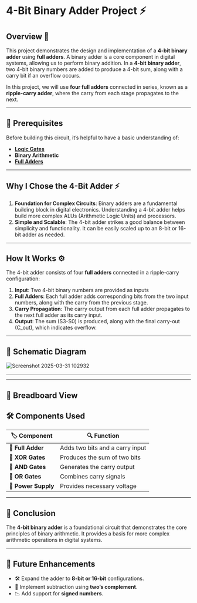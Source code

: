 # 4-Bit Binary Adder Project ⚡

## Overview 🚀
This project demonstrates the design and implementation of a **4-bit binary adder** using **full adders**. A binary adder is a core component in digital systems, allowing us to perform binary addition. In a **4-bit binary adder**, two 4-bit binary numbers are added to produce a 4-bit sum, along with a carry bit if an overflow occurs.

In this project, we will use **four full adders** connected in series, known as a **ripple-carry adder**, where the carry from each stage propagates to the next.

---

## 📌 Prerequisites
Before building this circuit, it’s helpful to have a basic understanding of:
- **[Logic Gates](../../Digital_Circuit/Logic_Gates)**
- **Binary Arithmetic**
- **[Full Adders](../../Digital_Circuit/Combinational_Circuit/+_-)**



---

## Why I Chose the 4-Bit Adder ⚡
1. **Foundation for Complex Circuits**: Binary adders are a fundamental building block in digital electronics. Understanding a 4-bit adder helps build more complex ALUs (Arithmetic Logic Units) and processors.
2. **Simple and Scalable**: The 4-bit adder strikes a good balance between simplicity and functionality. It can be easily scaled up to an 8-bit or 16-bit adder as needed.

---

## How It Works ⚙️
The 4-bit adder consists of four **full adders** connected in a ripple-carry configuration:

1. **Input**: Two 4-bit binary numbers are provided as inputs
2. **Full Adders**: Each full adder adds corresponding bits from the two input numbers, along with the carry from the previous stage.
3. **Carry Propagation**: The carry output from each full adder propagates to the next full adder as its carry input.
4. **Output**: The sum (S3-S0) is produced, along with the final carry-out (C_out), which indicates overflow.

---


## 📜 Schematic Diagram

![Screenshot 2025-03-31 102932](https://github.com/user-attachments/assets/8192938f-34b1-40ee-b99d-a3dc79b676ec)

---


---

## 🔌 Breadboard View

## 🛠 Components Used

| 🏷️ Component          | 🔍 Function                      |
|-----------------------|----------------------------------|
| **🔼 Full Adder**      | Adds two bits and a carry input  |
| **📏 XOR Gates**       | Produces the sum of two bits     |
| **🔵 AND Gates**       | Generates the carry output       |
| **🔌 OR Gates**        | Combines carry signals           |
| **🔋 Power Supply**    | Provides necessary voltage       |





---


## 🎯 Conclusion
The **4-bit binary adder** is a foundational circuit that demonstrates the core principles of binary arithmetic. It provides a basis for more complex arithmetic operations in digital systems.

---

## 🚀 Future Enhancements
- 🛠 Expand the adder to **8-bit or 16-bit** configurations.
- 🔢 Implement subtraction using **two’s complement**.
- 📉 Add support for **signed numbers**.
